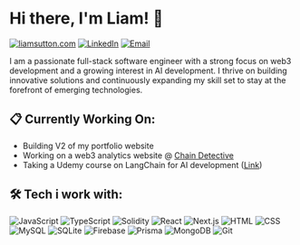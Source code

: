 # Hi there, I'm Liam! 👋

[![liamsutton.com](https://img.shields.io/badge/-liamsutton.com-93cfb0?style=flat-square&logo=appveyor&logoColor=white&link=https://liamsutton.com)](https://yourwebsite.com)
[![LinkedIn](https://img.shields.io/badge/-LinkedIn-0077B5?style=flat-square&logo=linkedin&logoColor=white&link=https://www.linkedin.com/in/liam-sutton90)](https://www.linkedin.com/in/liam-sutton90/)
[![Email](https://img.shields.io/badge/-Email-D14836?style=flat-square&logo=gmail&logoColor=white&link=mailto:sutton.liam77@gmail.com)](mailto:sutton.liam77@gmail.com)

I am a passionate full-stack software engineer with a strong focus on web3 development and a growing interest in AI development. I thrive on building innovative solutions and continuously expanding my skill set to stay at the forefront of emerging technologies.

## 📋 Currently Working On:

- Building V2 of my portfolio website
- Working on a web3 analytics website @ [Chain Detective](https://chain-detective.com/)
- Taking a Udemy course on LangChain for AI development ([Link](https://www.udemy.com/course/langchain/))

## 🛠️ Tech i work with:

![JavaScript](https://img.shields.io/badge/-JavaScript-000?&logo=JavaScript)
![TypeScript](https://img.shields.io/badge/-TypeScript-000?&logo=TypeScript)
![Solidity](https://img.shields.io/badge/-Solidity-000?&logo=Solidity)
![React](https://img.shields.io/badge/-React-000?&logo=React)
![Next.js](https://img.shields.io/badge/-Next.js-000?&logo=Next.js)
![HTML](https://img.shields.io/badge/-HTML-000?&logo=HTML5)
![CSS](https://img.shields.io/badge/-CSS-000?&logo=CSS3)
![MySQL](https://img.shields.io/badge/-MySQL-000?&logo=MySQL)
![SQLite](https://img.shields.io/badge/-SQLite-000?&logo=SQLite)
![Firebase](https://img.shields.io/badge/-Firebase-000?&logo=Firebase)
![Prisma](https://img.shields.io/badge/-Prisma-000?&logo=Prisma)
![MongoDB](https://img.shields.io/badge/-MongoDB-000?&logo=MongoDB)
![Git](https://img.shields.io/badge/-Git-000?&logo=Git)

<!-- [![GitHub Streak](http://github-readme-streak-stats.herokuapp.com?user=curm90&theme=dark)](https://git.io/streak-stats)

[![Top Langs](https://github-readme-stats.vercel.app/api/top-langs/?username=curm90&layout=compact&theme=vision-friendly-dark)](https://github.com/anuraghazra/github-readme-stats) -->

<!-- ### Stats

![Your GitHub stats](https://github-readme-stats.vercel.app/api?username=curm90&show_icons=true&theme=radical) -->

<!-- ### Current Streak

![GitHub Streak](https://github-readme-streak-stats.herokuapp.com?user=curm90&theme=radical) -->

<!-- ### Most Used Languages

![Top Langs](https://github-readme-stats.vercel.app/api/top-langs/?username=curm90&layout=compact&theme=radical) -->
